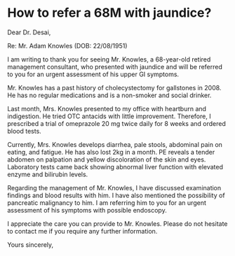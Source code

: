 # How to refer a 68M with jaundice?

Dear Dr. Desai,

Re: Mr. Adam Knowles (DOB: 22/08/1951)

I am writing to thank you for seeing Mr. Knowles, a 68-year-old retired management consultant, who presented with jaundice and will be referred to you for an urgent assessment of his upper GI symptoms.

Mr. Knowles has a past history of cholecystectomy for gallstones in 2008. He has no regular medications and is a non-smoker and social drinker.

Last month, Mrs. Knowles presented to my office with heartburn and indigestion. He tried OTC antacids with little improvement. Therefore, I prescribed a trial of omeprazole 20 mg twice daily for 8 weeks and ordered blood tests.

Currently, Mrs. Knowles develops diarrhea, pale stools, abdominal pain on eating, and fatigue. He has also lost 2kg in a month. PE reveals a tender abdomen on palpation and yellow discoloration of the skin and eyes. Laboratory tests came back showing abnormal liver function with elevated enzyme and bilirubin levels.

Regarding the management of Mr. Knowles, I have discussed examination findings and blood results with him. I have also mentioned the possibility of pancreatic malignancy to him. I am referring him to you for an urgent assessment of his symptoms with possible endoscopy.

I appreciate the care you can provide to Mr. Knowles. Please do not hesitate to contact me if you require any further information.

Yours sincerely,
